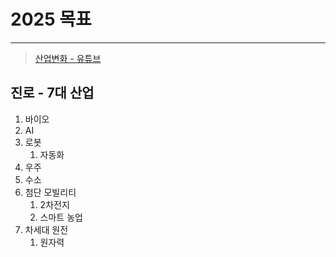 # 2025 목표

---

>[산업변화 - 유튜브](https://www.youtube.com/watch?v=7U2w4dZ9b7k)

## 진로 - 7대 산업

1. 바이오
2. AI
3. 로봇
   1. 자동화 
4. 우주
5. 수소
6. 첨단 모빌리티
   1. 2차전지
   2. 스마트 농업  
7. 차세대 원전
   1. 원자력 